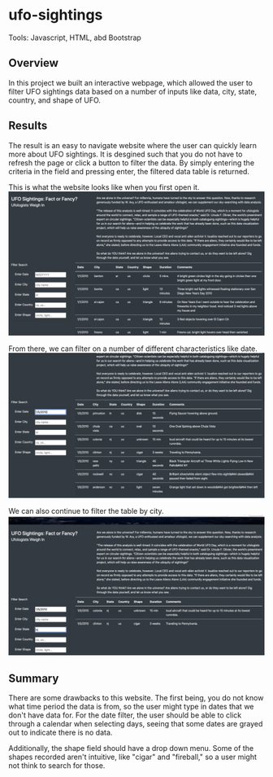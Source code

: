 # ufo-sightings
Tools: Javascript, HTML, abd Bootstrap

## Overview
In this project we built an interactive webpage, which allowed the user to filter UFO sightings data based on a number of inputs like data, city, state, country, and shape of UFO. 

## Results
The result is an easy to navigate website where the user can quickly learn more about UFO sightings. It is desgined such that you do not have to refresh the page or click a button to filter the data. By simply entering the criteria in the field and pressing enter, the filtered data table is returned. 

This is what the website looks like when you first open it. 
![unfiltered](Images/unfiltered.png)

From there, we can filter on a number of different characteristics like date.
![date](Images/date.png)

We can also continue to filter the table by city.
![city](Images/city.png)


## Summary
There are some drawbacks to this website. The first being, you do not know what time period the data is from, so the user might type in dates that we don't have data for. For the date filter, the user should be able to click through a calendar when selecting days, seeing that some dates are grayed out to indicate there is no data.

Additionally, the shape field should have a drop down menu. Some of the shapes recorded aren't intuitive, like "cigar" and "fireball," so a user might not think to search for those. 


